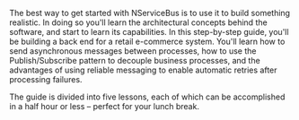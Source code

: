 The best way to get started with NServiceBus is to use it to build something realistic. In doing so you'll learn the architectural concepts behind the software, and start to learn its capabilities. In this step-by-step guide, you'll be building a back end for a retail e-commerce system. You'll learn how to send asynchronous messages between processes, how to use the Publish/Subscribe pattern to decouple business processes, and the advantages of using reliable messaging to enable automatic retries after processing failures.

The guide is divided into five lessons, each of which can be accomplished in a half hour or less – perfect for your lunch break.